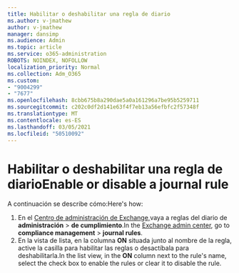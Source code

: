```yaml
---
title: Habilitar o deshabilitar una regla de diario
ms.author: v-jmathew
author: v-jmathew
manager: dansimp
ms.audience: Admin
ms.topic: article
ms.service: o365-administration
ROBOTS: NOINDEX, NOFOLLOW
localization_priority: Normal
ms.collection: Adm_O365
ms.custom:
- "9004299"
- "7677"
ms.openlocfilehash: 8cbb675b8a290dae5a0a161296a7be95b5259711
ms.sourcegitcommit: c202c0df2d141e63f4f7eb13a56efbfc2f57348f
ms.translationtype: MT
ms.contentlocale: es-ES
ms.lasthandoff: 03/05/2021
ms.locfileid: "50510092"
---
```

# <a name="enable-or-disable-a-journal-rule"></a><span data-ttu-id="23db7-102">Habilitar o deshabilitar una regla de diario</span><span class="sxs-lookup"><span data-stu-id="23db7-102">Enable or disable a journal rule</span></span>

<span data-ttu-id="23db7-103">A continuación se describe cómo:</span><span class="sxs-lookup"><span data-stu-id="23db7-103">Here's how:</span></span>

1. <span data-ttu-id="23db7-104">En el [Centro de administración de Exchange,](https://go.microsoft.com/fwlink/p/?linkid=2059104)vaya a reglas del diario de **administración**  >  **de cumplimiento**.</span><span class="sxs-lookup"><span data-stu-id="23db7-104">In the [Exchange admin center](https://go.microsoft.com/fwlink/p/?linkid=2059104), go to **compliance management** > **journal rules**.</span></span>
2. <span data-ttu-id="23db7-105">En la vista de lista, en la columna **ON** situada junto al nombre de la regla, active la casilla para habilitar las reglas o desactíbala para deshabilitarla.</span><span class="sxs-lookup"><span data-stu-id="23db7-105">In the list view, in the **ON** column next to the rule's name, select the check box to enable the rules or clear it to disable the rule.</span></span>
